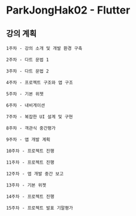 # ParkJongHak02 - Flutter


## 강의 계획
```
1주차 - 강의 소개 및 개발 환경 구축
```
``` 
2주차 - 다트 문법 1
```
```
3주차 - 다트 문법 2
```
``` 
4주차 - 프로젝트 구조와 앱 구조
```
```
5주차 - 기본 위젯
```
```
6주차 - 내비게이션
```
```
7주차 - 복잡한 UI 설계 및 구현
```
```
8주차 - 객관식 중간평가
```
```
9주차 - 앱 개발 계획
```
```
10주차 - 프로젝트 진행
```
```
11주차 - 프로젝트 진행
```
```
12주차 - 앱 개발 중간 보고
```
```
13주차 - 기본 위젯
```
```
14주차 - 프로젝트 진행
```
```
15주차 - 프로젝트 발표 기말평가
```
